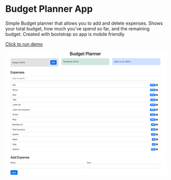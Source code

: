 # Budget Planner App

Simple Budget planner that allows you to add and delete expenses. Shows your total budget, how much you've spend so far, and the remaining budget. Created with bootstrap so app is mobile friendly 

[Click to run demo](https://budget-planner-appjh.web.app/)

![Budget App](./src/images/budget-app-ss.png)
